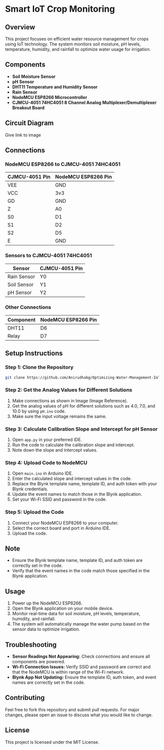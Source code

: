 # Smart IoT Crop Monitoring
## Overview
This project focuses on efficient water resource management for crops using IoT technology. The system monitors soil moisture, pH levels, temperature, humidity, and rainfall to optimize water usage for irrigation.

## Components
- **Soil Moisture Sensor**
- **pH Sensor**
- **DHT11 Temperature and Humidity Sensor**
- **Rain Sensor**
- **NodeMCU ESP8266 Microcontroller**
- **CJMCU-4051 74HC4051 8 Channel Analog Multiplexer/Demultiplexer Breakout Board**

## Circuit Diagram
Give link to image


## Connections

### NodeMCU ESP8266 to CJMCU-4051 74HC4051
| CJMCU-4051 Pin      | NodeMCU ESP8266 Pin |
|---------------------|---------------------|
| VEE                 | GND                 |
| VCC                 | 3v3                 |
| GD                  | GND                 |
| Z                   | A0                  |
| S0                  | D1                  |
| S1                  | D2                  |
| S2                  | D5                  |
| E                   | GND                 |

### Sensors to CJMCU-4051 74HC4051
| Sensor       | CJMCU-4051 Pin |
|--------------|----------------|
| Rain Sensor  | Y0             |
| Soil Sensor  | Y1             |
| pH Sensor    | Y2             |

### Other Connections
| Component   | NodeMCU ESP8266 Pin |
|-------------|---------------------|
| DHT11       | D6                  |
| Relay       | D7                  |

## Setup Instructions

### Step 1: Clone the Repository
```bash
git clone https://github.com/Anirudhabg/Optimizing-Water-Management-IoT-Crop-Monitoring-System-.git
```

### Step 2: Get the Analog Values for Different Solutions
1. Make connections as shown in Image (Image Reference).
2. Get the analog values of pH for different solutions such as 4.0, 7.0, and 10.0 by using `pH.ino` code.
3. Make sure the input voltage remains the same.

### Step 3: Calculate Calibration Slope and Intercept for pH Sensor
1. Open `app.py` in your preferred IDE.
2. Run the code to calculate the calibration slope and intercept.
3. Note down the slope and intercept values.

### Step 4: Upload Code to NodeMCU
1. Open `main.ino` in Arduino IDE.
2. Enter the calculated slope and intercept values in the code.
3. Replace the Blynk template name, template ID, and auth token with your Blynk credentials.
4. Update the event names to match those in the Blynk application.
5. Set your Wi-Fi SSID and password in the code.

### Step 5: Upload the Code
1. Connect your NodeMCU ESP8266 to your computer.
2. Select the correct board and port in Arduino IDE.
3. Upload the code.

## Note
- Ensure the Blynk template name, template ID, and auth token are correctly set in the code.
- Verify that the event names in the code match those specified in the Blynk application.

## Usage
1. Power up the NodeMCU ESP8266.
2. Open the Blynk application on your mobile device.
3. Monitor real-time data for soil moisture, pH levels, temperature, humidity, and rainfall.
4. The system will automatically manage the water pump based on the sensor data to optimize irrigation.

## Troubleshooting
- **Sensor Readings Not Appearing:** Check connections and ensure all components are powered.
- **Wi-Fi Connection Issues:** Verify SSID and password are correct and that the NodeMCU is within range of the Wi-Fi network.
- **Blynk App Not Updating:** Ensure the template ID, auth token, and event names are correctly set in the code.

## Contributing
Feel free to fork this repository and submit pull requests. For major changes, please open an issue to discuss what you would like to change.

## License
This project is licensed under the MIT License.